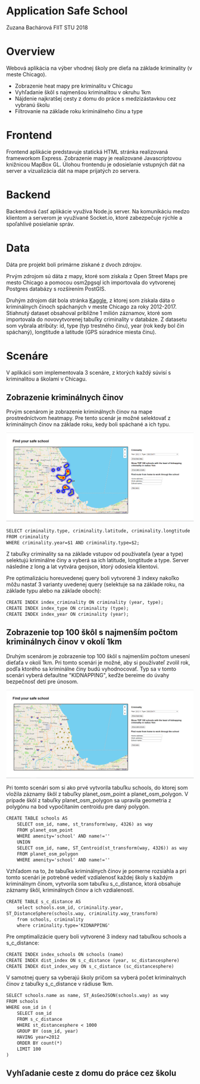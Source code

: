 # Application Safe School 
Zuzana Bachárová
FIIT STU 2018

# Overview

Webová aplikácia na výber vhodnej školy pre dieťa na základe kriminality (v meste Chicago).

- Zobrazenie heat mapy pre kriminalitu v Chicagu
- Vyhľadanie škôl s najmenšou kriminalitou v okruhu 1km
- Nájdenie najkratšej cesty z domu do práce s medzizástavkou cez vybranú školu
- Filtrovanie na základe roku kriminálneho činu a type

# Frontend

Frontend aplikácie predstavuje statická HTML stránka realizovaná frameworkom Express. Zobrazenie mapy je realizované Javascriptovou knižnicou MapBox GL. Úlohou frontendu je odosielanie vstupných dát na server a vizualizácia dát na mape prijatých zo servera.

# Backend

Backendová časť aplikácie využíva Node.js server. Na komunikáciu medzo klientom a serverom je využívané Socket.io, ktoré zabezpečuje rýchle a spoľahlivé posielanie správ. 

# Data

Dáta pre projekt boli primárne získané z dvoch zdrojov. 

Prvým zdrojom sú dáta z mapy, ktoré som získala z Open Street Maps pre mesto Chicago a pomocou osm2pgsql ich importovala do vytvorenej Postgres databázy s rozšírením PostGIS.

Druhým zdrojom dát bola stránka [Kaggle](https://www.kaggle.com/currie32/crimes-in-chicago#Chicago_Crimes_2012_to_2017.csv), z ktorej som získala dáta o kriminálnych činoch spáchaných v meste Chicago za roky 2012-2017. Stiahnutý dataset obsahoval približne 1 milión záznamov, ktoré som importovala do novovytvorenej tabuľky criminality v databáze. Z datasetu som vybrala atribúty: id, type (typ trestného činu), year (rok kedy bol čin spáchaný), longtitude a latitude (GPS súradnice miesta činu). 

# Scenáre

V aplikácii som implementovala 3 scenáre, z ktorých každý súvisí s kriminalitou a školami v Chicagu.

## Zobrazenie kriminálnych činov

Prvým scenárom je zobrazenie kriminálnych činov na mape prostredníctvom heatmapy. Pre tento scenár je možné selektovať z kriminálnych činov na základe roku, kedy boli spáchané a ich typu.

![Heatmapa](heatmap.png)

```
SELECT criminality.type, criminality.latitude, criminality.longtitude 
FROM criminality 
WHERE criminality.year=$1 AND criminality.type=$2;
```
Z tabuľky criminality sa na základe vstupov od používateľa (year a type) selektujú kriminálne činy a vyberá sa ich latitude, longtitude a type. Server následne z long a lat vytvára geojson, ktorý odosiela klientovi.

Pre optimalizáciu horeuvedenej query boli vytvorené 3 indexy nakoľko môžu nastať 3 varianty uvedenej query (selektuje sa na základe roku, na základe typu alebo na základe oboch):

```
CREATE INDEX index_criminality ON criminality (year, type);
CREATE INDEX index_type ON criminality (type);
CREATE INDEX index_year ON criminality (year);
```

## Zobrazenie top 100 škôl s najmenším počtom kriminálnych činov v okolí 1km

Druhým scenárom je zobrazenie top 100 škôl s najmenším počtom unesení dieťaťa v okolí 1km. Pri tomto scenári je možné, aby si používateľ zvolil rok, podľa ktorého sa kriminálne činy budú vyhodnocovať. Typ sa v tomto scenári vyberá defaultne "KIDNAPPING", keďže bereime do úvahy bezpečnosť detí pre únosom. 

![Schools](schools.png)

Pri tomto scenári som si ako prvé vytvorila tabuľku schools, do ktorej som vložila záznamy škôl z tabuľky planet_osm_point a planet_osm_polygon. V prípade škôl z tabuľky planet_osm_polygon sa upravila geometria z polygónu na bod vypočítaním centroidu pre daný polygón. 

```
CREATE TABLE schools AS
	SELECT osm_id, name, st_transform(way, 4326) as way
	FROM planet_osm_point
	WHERE amenity='school' AND name!=''
	UNION 
	SELECT osm_id, name, ST_Centroid(st_transform(way, 4326)) as way
	FROM planet_osm_polygon
	WHERE amenity='school' AND name!=''
```

Vzhľadom na to, že tabuľka kriminálnych činov je pomerne rozsiahla a pri tomto scenári je potrebné vedeiť vzdialenosť každej školy s každým kriminálnym činom, vytvorila som tabuľku s_c_distance, ktorá obsahuje záznamy škôl, kriminálnych činov a ich vzdialeností.

```
CREATE TABLE s_c_distance AS
	select schools.osm_id, criminality.year, ST_DistanceSphere(schools.way, criminality.way_transform)
	from schools, criminality
	where criminality.type='KIDNAPPING'
```

Pre omptimalizácie query boli vytvorené 3 indexy nad tabuľkou schools a s_c_distance:

```
CREATE INDEX index_schools ON schools (name)
CREATE INDEX dist_index ON s_c_distance (year, sc_distancesphere)
CREATE INDEX dist_index_woy ON s_c_distance (sc_distancesphere)
```
V samotnej query sa vyberajú školy pričom sa vyberá počet kriminalnych činov z tabuľky s_c_distance v rádiuse 1km.

```
SELECT schools.name as name, ST_AsGeoJSON(schools.way) as way
FROM schools
WHERE osm_id in (
	SELECT osm_id
	FROM s_c_distance
	WHERE st_distancesphere < 1000
	GROUP BY (osm_id, year)
	HAVING year=2012 
	ORDER BY count(*)
	LIMIT 100
)
```

## Vyhľadanie ceste z domu do práce cez školu
